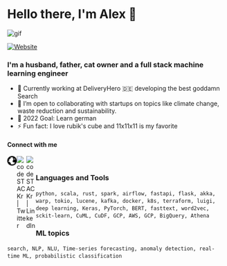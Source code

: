 # Hello there, I'm Alex 👋

![gif](https://media.giphy.com/media/Nx0rz3jtxtEre/giphy.gif)

[![Website](https://img.shields.io/website?label=piece-data.com&style=for-the-badge&url=https%3A%2F%2Fpiece-data.com/)](https://piece-data.com/)

### I'm a husband, father, cat owner and a full stack machine learning engineer

- 🔭 Currently working at DeliveryHero 🇩🇪 developing the best goddamn Search
- 👯 I’m open to collaborating with startups on topics like climate change, waste reduction and sustainability.
- 🥅 2022 Goal: Learn german
- ⚡ Fun fact: I love rubik's cube and 11x11x11 is my favorite

#### Connect with me

[<img align="left" alt="codeSTACKr.com" width="22px" src="https://raw.githubusercontent.com/iconic/open-iconic/master/svg/globe.svg" />][website]

[<img align="left" alt="codeSTACKr | Twitter" width="22px" src="https://cdn.jsdelivr.net/npm/simple-icons@v3/icons/twitter.svg" />][twitter]

[<img align="left" alt="codeSTACKr | LinkedIn" width="22px" src="https://cdn.jsdelivr.net/npm/simple-icons@v3/icons/linkedin.svg" />][linkedin]
<br>

### Languages and Tools

```python, scala, rust, spark, airflow, fastapi, flask, akka, warp, tokio, lucene, kafka, docker, k8s, terraform, luigi, deep learning, Keras, PyTorch, BERT, fasttext, word2vec, sckit-learn, CuML, CuDF, GCP, AWS, GCP, BigQuery, Athena```

### ML topics

```search, NLP, NLU, Time-series forecasting, anomaly detection, real-time ML, probabilistic classification```


[website]: https://piece-data.com/
[twitter]: https://twitter.com/subpath
[linkedin]: https://www.linkedin.com/in/aosipenko/

